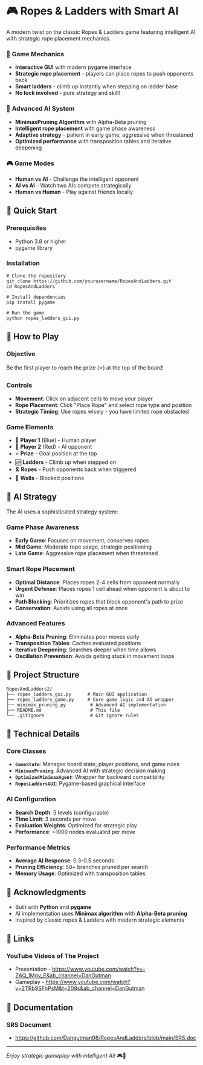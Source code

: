 # 🎮 Ropes & Ladders with Smart AI

A modern twist on the classic Ropes & Ladders game featuring intelligent AI with strategic rope placement mechanics.

### 🎯 **Game Mechanics**
- **Interactive GUI** with modern pygame interface
- **Strategic rope placement** - players can place ropes to push opponents back
- **Smart ladders** - climb up instantly when stepping on ladder base
- **No luck involved** - pure strategy and skill!

### 🤖 **Advanced AI System**
- **MinimaxPruning Algorithm** with Alpha-Beta pruning
- **Intelligent rope placement** with game phase awareness
- **Adaptive strategy** - patient in early game, aggressive when threatened
- **Optimized performance** with transposition tables and iterative deepening

### 🎮 **Game Modes**
- **Human vs AI** - Challenge the intelligent opponent
- **AI vs AI** - Watch two AIs compete strategically
- **Human vs Human** - Play against friends locally

## 🚀 Quick Start

### Prerequisites
- Python 3.8 or higher
- pygame library

### Installation
```
# Clone the repository
git clone https://github.com/yourusername/RopesAndLadders.git
cd RopesAndLadders

# Install dependencies
pip install pygame

# Run the game
python ropes_ladders_gui.py
```

## 🎯 How to Play

### **Objective**
Be the first player to reach the prize (⭐) at the top of the board!

### **Controls**
- **Movement**: Click on adjacent cells to move your player
- **Rope Placement**: Click "Place Rope" and select rope type and position
- **Strategic Timing**: Use ropes wisely - you have limited rope obstacles!

### **Game Elements**
- 🔵 **Player 1** (Blue) - Human player
- 🔴 **Player 2** (Red) - AI opponent  
- ⭐ **Prize** - Goal position at the top
- 🆙 **Ladders** - Climb up when stepped on
- 🎗️ **Ropes** - Push opponents back when triggered
- 🧱 **Walls** - Blocked positions

## 🧠 AI Strategy

The AI uses a sophisticated strategy system:

### **Game Phase Awareness**
- **Early Game**: Focuses on movement, conserves ropes
- **Mid Game**: Moderate rope usage, strategic positioning
- **Late Game**: Aggressive rope placement when threatened

### **Smart Rope Placement**
- **Optimal Distance**: Places ropes 2-4 cells from opponent normally
- **Urgent Defense**: Places ropes 1 cell ahead when opponent is about to win
- **Path Blocking**: Prioritizes ropes that block opponent's path to prize
- **Conservation**: Avoids using all ropes at once

### **Advanced Features**
- **Alpha-Beta Pruning**: Eliminates poor moves early
- **Transposition Tables**: Caches evaluated positions
- **Iterative Deepening**: Searches deeper when time allows
- **Oscillation Prevention**: Avoids getting stuck in movement loops

## 📁 Project Structure

```
RopesAndLadders2/
├── ropes_ladders_gui.py      # Main GUI application
├── ropes_ladders_game.py     # Core game logic and AI wrapper
├── minimax_pruning.py         # Advanced AI implementation
├── README.md                  # This file
└── .gitignore                 # Git ignore rules
```

## 🔧 Technical Details

### **Core Classes**
- **`GameState`**: Manages board state, player positions, and game rules
- **`MinimaxPruning`**: Advanced AI with strategic decision making
- **`OptimizedMinimaxAgent`**: Wrapper for backward compatibility
- **`RopesLaddersGUI`**: Pygame-based graphical interface

### **AI Configuration**
- **Search Depth**: 5 levels (configurable)
- **Time Limit**: 3 seconds per move
- **Evaluation Weights**: Optimized for strategic play
- **Performance**: ~1000 nodes evaluated per move

### **Performance Metrics**
- **Average AI Response**: 0.3-0.5 seconds
- **Pruning Efficiency**: 50+ branches pruned per search
- **Memory Usage**: Optimized with transposition tables


## 🙏 Acknowledgments

- Built with **Python** and **pygame**
- AI implementation uses **Minimax algorithm** with **Alpha-Beta pruning**
- Inspired by classic ropes & Ladders with modern strategic elements

## 🔗 Links

### **YouTube Videos of The Project**
- Presentation - https://www.youtube.com/watch?v=-ZAQ_IMgv_E&ab_channel=DanGutman
- Gameplay - https://www.youtube.com/watch?v=2TRb9SFhPsM&t=208s&ab_channel=DanGutman

## 📄 Documentation

### **SRS Document**
- https://github.com/Dangutman98/RopesAndLadders/blob/main/SRS.doc
  
---

*Enjoy strategic gameplay with intelligent AI!* 🎮🤖 
